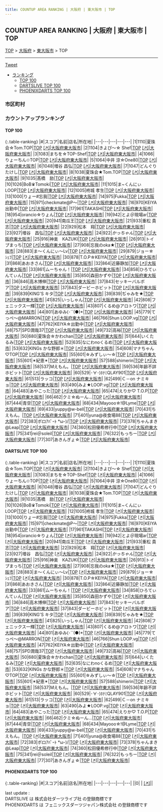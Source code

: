 ```yaml
---
title: COUNTUP AREA RANKING | 大阪府 | 東大阪市 | TOP
---
```

## COUNTUP AREA RANKING | 大阪府 | 東大阪市 | TOP

[TOP](/darts/rank/) > [大阪府](/darts/rank/大阪府/) > [東大阪市](/darts/rank/大阪府/東大阪市/) > TOP

___

<a href="https://twitter.com/share?ref_src=twsrc%5Etfw" data-text="COUNTUP AREA RANKING | 大阪府東大阪市TOP" class="twitter-share-button" data-hashtags="DARTSLIVE,PHOENIXDARTS,darts,ダーツ" data-show-count="false">Tweet</a>

* [ランキング](#カウントアップランキング)
    * [TOP 100](#top-100)
    * [DARTSLIVE TOP 100](#dartslive-top-100)
    * [PHOENIXDARTS TOP 100](#phoenixdarts-top-100)

### 市区町村

<ul>

</ul>

### カウントアップランキング

#### TOP 100



{:.table-ranking}
|#|スコア|名前|店名|所在地|
|---|---|---|---|---|
|1|1110|<span class="rank-name-dl">夏珠会☆Tom.TOP</span>|<a href="/darts/rank/shops/ed7bc028d0a626e20d9b047a20a7ba1e.html">TOP</a> <a href="https://search.dartslive.com/jp/shop/ed7bc028d0a626e20d9b047a20a7ba1e">[↗]</a>|<a href="/darts/rank/大阪府/東大阪市">大阪府東大阪市</a>|
|2|1104|<span class="rank-name-dl">きよぴ〜☆ Shef</span>|<a href="/darts/rank/shops/ed7bc028d0a626e20d9b047a20a7ba1e.html">TOP</a> <a href="https://search.dartslive.com/jp/shop/ed7bc028d0a626e20d9b047a20a7ba1e">[↗]</a>|<a href="/darts/rank/大阪府/東大阪市">大阪府東大阪市</a>|
|3|1083|<span class="rank-name-dl">まちを☆TOP-Shef</span>|<a href="/darts/rank/shops/ed7bc028d0a626e20d9b047a20a7ba1e.html">TOP</a> <a href="https://search.dartslive.com/jp/shop/ed7bc028d0a626e20d9b047a20a7ba1e">[↗]</a>|<a href="/darts/rank/大阪府/東大阪市">大阪府東大阪市</a>|
|4|1066|<span class="rank-name-dl">りょーちん✩TOP</span>|<a href="/darts/rank/shops/ed7bc028d0a626e20d9b047a20a7ba1e.html">TOP</a> <a href="https://search.dartslive.com/jp/shop/ed7bc028d0a626e20d9b047a20a7ba1e">[↗]</a>|<a href="/darts/rank/大阪府/東大阪市">大阪府東大阪市</a>|
|5|1064|<span class="rank-name-dl">中井 涼☆One80</span>|<a href="/darts/rank/shops/ed7bc028d0a626e20d9b047a20a7ba1e.html">TOP</a> <a href="https://search.dartslive.com/jp/shop/ed7bc028d0a626e20d9b047a20a7ba1e">[↗]</a>|<a href="/darts/rank/大阪府/東大阪市">大阪府東大阪市</a>|
|6|1048|<span class="rank-name-dl">増谷 昌弘</span>|<a href="/darts/rank/shops/ed7bc028d0a626e20d9b047a20a7ba1e.html">TOP</a> <a href="https://search.dartslive.com/jp/shop/ed7bc028d0a626e20d9b047a20a7ba1e">[↗]</a>|<a href="/darts/rank/大阪府/東大阪市">大阪府東大阪市</a>|
|7|1047|<span class="rank-name-dl">どんぐりたけし</span>|<a href="/darts/rank/shops/ed7bc028d0a626e20d9b047a20a7ba1e.html">TOP</a> <a href="https://search.dartslive.com/jp/shop/ed7bc028d0a626e20d9b047a20a7ba1e">[↗]</a>|<a href="/darts/rank/大阪府/東大阪市">大阪府東大阪市</a>|
|8|1038|<span class="rank-name-dl">夏珠会★Tom.TOP</span>|<a href="/darts/rank/shops/ed7bc028d0a626e20d9b047a20a7ba1e.html">TOP</a> <a href="https://search.dartslive.com/jp/shop/ed7bc028d0a626e20d9b047a20a7ba1e">[↗]</a>|<a href="/darts/rank/大阪府/東大阪市">大阪府東大阪市</a>|
|9|1035|<span class="rank-name-dl">髙橋　励</span>|<a href="/darts/rank/shops/ed7bc028d0a626e20d9b047a20a7ba1e.html">TOP</a> <a href="https://search.dartslive.com/jp/shop/ed7bc028d0a626e20d9b047a20a7ba1e">[↗]</a>|<a href="/darts/rank/大阪府/東大阪市">大阪府東大阪市</a>|
|10|1026|<span class="rank-name-dl">BoB♛Tomoki</span>|<a href="/darts/rank/shops/ed7bc028d0a626e20d9b047a20a7ba1e.html">TOP</a> <a href="https://search.dartslive.com/jp/shop/ed7bc028d0a626e20d9b047a20a7ba1e">[↗]</a>|<a href="/darts/rank/大阪府/東大阪市">大阪府東大阪市</a>|
|11|1015|<span class="rank-name-dl">ま~くんにぃLOOP</span>|<a href="/darts/rank/shops/ed7bc028d0a626e20d9b047a20a7ba1e.html">TOP</a> <a href="https://search.dartslive.com/jp/shop/ed7bc028d0a626e20d9b047a20a7ba1e">[↗]</a>|<a href="/darts/rank/大阪府/東大阪市">大阪府東大阪市</a>|
|12|1005|<span class="rank-name-dl">柊城 孝生</span>|<a href="/darts/rank/shops/ed7bc028d0a626e20d9b047a20a7ba1e.html">TOP</a> <a href="https://search.dartslive.com/jp/shop/ed7bc028d0a626e20d9b047a20a7ba1e">[↗]</a>|<a href="/darts/rank/大阪府/東大阪市">大阪府東大阪市</a>|
|13|1000|<span class="rank-name-dl">りょー#忘我</span>|<a href="/darts/rank/shops/ed7bc028d0a626e20d9b047a20a7ba1e.html">TOP</a> <a href="https://search.dartslive.com/jp/shop/ed7bc028d0a626e20d9b047a20a7ba1e">[↗]</a>|<a href="/darts/rank/大阪府/東大阪市">大阪府東大阪市</a>|
|14|975|<span class="rank-name-dl">Fukka</span>|<a href="/darts/rank/shops/ed7bc028d0a626e20d9b047a20a7ba1e.html">TOP</a> <a href="https://search.dartslive.com/jp/shop/ed7bc028d0a626e20d9b047a20a7ba1e">[↗]</a>|<a href="/darts/rank/大阪府/東大阪市">大阪府東大阪市</a>|
|15|971|<span class="rank-name-dl">checkmate@P～</span>|<a href="/darts/rank/shops/ed7bc028d0a626e20d9b047a20a7ba1e.html">TOP</a> <a href="https://search.dartslive.com/jp/shop/ed7bc028d0a626e20d9b047a20a7ba1e">[↗]</a>|<a href="/darts/rank/大阪府/東大阪市">大阪府東大阪市</a>|
|16|970|<span class="rank-name-dl">KEIYA出勤中</span>|<a href="/darts/rank/shops/ed7bc028d0a626e20d9b047a20a7ba1e.html">TOP</a> <a href="https://search.dartslive.com/jp/shop/ed7bc028d0a626e20d9b047a20a7ba1e">[↗]</a>|<a href="/darts/rank/大阪府/東大阪市">大阪府東大阪市</a>|
|17|961|<span class="rank-name-dl">TAKASHI</span>|<a href="/darts/rank/shops/ed7bc028d0a626e20d9b047a20a7ba1e.html">TOP</a> <a href="https://search.dartslive.com/jp/shop/ed7bc028d0a626e20d9b047a20a7ba1e">[↗]</a>|<a href="/darts/rank/大阪府/東大阪市">大阪府東大阪市</a>|
|18|954|<span class="rank-name-dl">orancio☆りょん</span>|<a href="/darts/rank/shops/ed7bc028d0a626e20d9b047a20a7ba1e.html">TOP</a> <a href="https://search.dartslive.com/jp/shop/ed7bc028d0a626e20d9b047a20a7ba1e">[↗]</a>|<a href="/darts/rank/大阪府/東大阪市">大阪府東大阪市</a>|
|19|942|<span class="rank-name-dl">とよ＠現場ar</span>|<a href="/darts/rank/shops/ed7bc028d0a626e20d9b047a20a7ba1e.html">TOP</a> <a href="https://search.dartslive.com/jp/shop/ed7bc028d0a626e20d9b047a20a7ba1e">[↗]</a>|<a href="/darts/rank/大阪府/東大阪市">大阪府東大阪市</a>|
|20|941|<span class="rank-name-dl">南瓜王</span>|<a href="/darts/rank/shops/ed7bc028d0a626e20d9b047a20a7ba1e.html">TOP</a> <a href="https://search.dartslive.com/jp/shop/ed7bc028d0a626e20d9b047a20a7ba1e">[↗]</a>|<a href="/darts/rank/大阪府/東大阪市">大阪府東大阪市</a>|
|21|933|<span class="rank-name-dl">重松 貴志</span>|<a href="/darts/rank/shops/ed7bc028d0a626e20d9b047a20a7ba1e.html">TOP</a> <a href="https://search.dartslive.com/jp/shop/ed7bc028d0a626e20d9b047a20a7ba1e">[↗]</a>|<a href="/darts/rank/大阪府/東大阪市">大阪府東大阪市</a>|
|22|929|<span class="rank-name-dl">松本　翔</span>|<a href="/darts/rank/shops/ed7bc028d0a626e20d9b047a20a7ba1e.html">TOP</a> <a href="https://search.dartslive.com/jp/shop/ed7bc028d0a626e20d9b047a20a7ba1e">[↗]</a>|<a href="/darts/rank/大阪府/東大阪市">大阪府東大阪市</a>|
|23|927|<span class="rank-name-dl">増谷　昌弘</span>|<a href="/darts/rank/shops/ed7bc028d0a626e20d9b047a20a7ba1e.html">TOP</a> <a href="https://search.dartslive.com/jp/shop/ed7bc028d0a626e20d9b047a20a7ba1e">[↗]</a>|<a href="/darts/rank/大阪府/東大阪市">大阪府東大阪市</a>|
|24|922|<span class="rank-name-dl">$かっちゃん$</span>|<a href="/darts/rank/shops/ed7bc028d0a626e20d9b047a20a7ba1e.html">TOP</a> <a href="https://search.dartslive.com/jp/shop/ed7bc028d0a626e20d9b047a20a7ba1e">[↗]</a>|<a href="/darts/rank/大阪府/東大阪市">大阪府東大阪市</a>|
|25|916|<span class="rank-name-dl">神楽　KAZUKI</span>|<a href="/darts/rank/shops/ed7bc028d0a626e20d9b047a20a7ba1e.html">TOP</a> <a href="https://search.dartslive.com/jp/shop/ed7bc028d0a626e20d9b047a20a7ba1e">[↗]</a>|<a href="/darts/rank/大阪府/東大阪市">大阪府東大阪市</a>|
|26|913|<span class="rank-name-dl">トイプまっち</span>|<a href="/darts/rank/shops/ed7bc028d0a626e20d9b047a20a7ba1e.html">TOP</a> <a href="https://search.dartslive.com/jp/shop/ed7bc028d0a626e20d9b047a20a7ba1e">[↗]</a>|<a href="/darts/rank/大阪府/東大阪市">大阪府東大阪市</a>|
|27|908|<span class="rank-name-dl">忘我のoka★</span>|<a href="/darts/rank/shops/ed7bc028d0a626e20d9b047a20a7ba1e.html">TOP</a> <a href="https://search.dartslive.com/jp/shop/ed7bc028d0a626e20d9b047a20a7ba1e">[↗]</a>|<a href="/darts/rank/大阪府/東大阪市">大阪府東大阪市</a>|
|28|883|<span class="rank-name-dl">ま〜くんにぃ〜Lv</span>|<a href="/darts/rank/shops/ed7bc028d0a626e20d9b047a20a7ba1e.html">TOP</a> <a href="https://search.dartslive.com/jp/shop/ed7bc028d0a626e20d9b047a20a7ba1e">[↗]</a>|<a href="/darts/rank/大阪府/東大阪市">大阪府東大阪市</a>|
|29|879|<span class="rank-name-dl">ジョー☆　ｼｪﾌ</span>|<a href="/darts/rank/shops/ed7bc028d0a626e20d9b047a20a7ba1e.html">TOP</a> <a href="https://search.dartslive.com/jp/shop/ed7bc028d0a626e20d9b047a20a7ba1e">[↗]</a>|<a href="/darts/rank/大阪府/東大阪市">大阪府東大阪市</a>|
|30|878|<span class="rank-name-dl">T.O.P☆KEIYA</span>|<a href="/darts/rank/shops/ed7bc028d0a626e20d9b047a20a7ba1e.html">TOP</a> <a href="https://search.dartslive.com/jp/shop/ed7bc028d0a626e20d9b047a20a7ba1e">[↗]</a>|<a href="/darts/rank/大阪府/東大阪市">大阪府東大阪市</a>|
|31|868|<span class="rank-name-dl">あおきさん</span>|<a href="/darts/rank/shops/ed7bc028d0a626e20d9b047a20a7ba1e.html">TOP</a> <a href="https://search.dartslive.com/jp/shop/ed7bc028d0a626e20d9b047a20a7ba1e">[↗]</a>|<a href="/darts/rank/大阪府/東大阪市">大阪府東大阪市</a>|
|32|864|<span class="rank-name-dl">近藤静加</span>|<a href="/darts/rank/shops/ed7bc028d0a626e20d9b047a20a7ba1e.html">TOP</a> <a href="https://search.dartslive.com/jp/shop/ed7bc028d0a626e20d9b047a20a7ba1e">[↗]</a>|<a href="/darts/rank/大阪府/東大阪市">大阪府東大阪市</a>|
|33|861|<span class="rank-name-dl">ムーちゃん！</span>|<a href="/darts/rank/shops/ed7bc028d0a626e20d9b047a20a7ba1e.html">TOP</a> <a href="https://search.dartslive.com/jp/shop/ed7bc028d0a626e20d9b047a20a7ba1e">[↗]</a>|<a href="/darts/rank/大阪府/東大阪市">大阪府東大阪市</a>|
|34|858|<span class="rank-name-dl">ひろてぃんてぃん</span>|<a href="/darts/rank/shops/ed7bc028d0a626e20d9b047a20a7ba1e.html">TOP</a> <a href="https://search.dartslive.com/jp/shop/ed7bc028d0a626e20d9b047a20a7ba1e">[↗]</a>|<a href="/darts/rank/大阪府/東大阪市">大阪府東大阪市</a>|
|35|850|<span class="rank-name-dl">森田かずや</span>|<a href="/darts/rank/shops/ed7bc028d0a626e20d9b047a20a7ba1e.html">TOP</a> <a href="https://search.dartslive.com/jp/shop/ed7bc028d0a626e20d9b047a20a7ba1e">[↗]</a>|<a href="/darts/rank/大阪府/東大阪市">大阪府東大阪市</a>|
|36|846|<span class="rank-name-dl">高木博伸</span>|<a href="/darts/rank/shops/ed7bc028d0a626e20d9b047a20a7ba1e.html">TOP</a> <a href="https://search.dartslive.com/jp/shop/ed7bc028d0a626e20d9b047a20a7ba1e">[↗]</a>|<a href="/darts/rank/大阪府/東大阪市">大阪府東大阪市</a>|
|37|843|<span class="rank-name-dl">セッキーバルボア</span>|<a href="/darts/rank/shops/ed7bc028d0a626e20d9b047a20a7ba1e.html">TOP</a> <a href="https://search.dartslive.com/jp/shop/ed7bc028d0a626e20d9b047a20a7ba1e">[↗]</a>|<a href="/darts/rank/大阪府/東大阪市">大阪府東大阪市</a>|
|37|843|<span class="rank-name-dl">ダービーホビット</span>|<a href="/darts/rank/shops/ed7bc028d0a626e20d9b047a20a7ba1e.html">TOP</a> <a href="https://search.dartslive.com/jp/shop/ed7bc028d0a626e20d9b047a20a7ba1e">[↗]</a>|<a href="/darts/rank/大阪府/東大阪市">大阪府東大阪市</a>|
|39|839|<span class="rank-name-dl">KING&#x27;S キタ</span>|<a href="/darts/rank/shops/ed7bc028d0a626e20d9b047a20a7ba1e.html">TOP</a> <a href="https://search.dartslive.com/jp/shop/ed7bc028d0a626e20d9b047a20a7ba1e">[↗]</a>|<a href="/darts/rank/大阪府/東大阪市">大阪府東大阪市</a>|
|39|839|<span class="rank-name-dl">ぢゃみを★</span>|<a href="/darts/rank/shops/ed7bc028d0a626e20d9b047a20a7ba1e.html">TOP</a> <a href="https://search.dartslive.com/jp/shop/ed7bc028d0a626e20d9b047a20a7ba1e">[↗]</a>|<a href="/darts/rank/大阪府/東大阪市">大阪府東大阪市</a>|
|41|825|<span class="rank-name-dl">いっしゃん</span>|<a href="/darts/rank/shops/ed7bc028d0a626e20d9b047a20a7ba1e.html">TOP</a> <a href="https://search.dartslive.com/jp/shop/ed7bc028d0a626e20d9b047a20a7ba1e">[↗]</a>|<a href="/darts/rank/大阪府/東大阪市">大阪府東大阪市</a>|
|42|808|<span class="rank-name-dl">フェニックス一輝</span>|<a href="/darts/rank/shops/ed7bc028d0a626e20d9b047a20a7ba1e.html">TOP</a> <a href="https://search.dartslive.com/jp/shop/ed7bc028d0a626e20d9b047a20a7ba1e">[↗]</a>|<a href="/darts/rank/大阪府/東大阪市">大阪府東大阪市</a>|
|43|807|<span class="rank-name-dl">くるめ@アロトワ</span>|<a href="/darts/rank/shops/ed7bc028d0a626e20d9b047a20a7ba1e.html">TOP</a> <a href="https://search.dartslive.com/jp/shop/ed7bc028d0a626e20d9b047a20a7ba1e">[↗]</a>|<a href="/darts/rank/大阪府/東大阪市">大阪府東大阪市</a>|
|44|801|<span class="rank-name-dl">あゆみ(･´`(●)*</span>|<a href="/darts/rank/shops/ed7bc028d0a626e20d9b047a20a7ba1e.html">TOP</a> <a href="https://search.dartslive.com/jp/shop/ed7bc028d0a626e20d9b047a20a7ba1e">[↗]</a>|<a href="/darts/rank/大阪府/東大阪市">大阪府東大阪市</a>|
|45|779|<span class="rank-name-dl">てっぺ〜@MARRON</span>|<a href="/darts/rank/shops/ed7bc028d0a626e20d9b047a20a7ba1e.html">TOP</a> <a href="https://search.dartslive.com/jp/shop/ed7bc028d0a626e20d9b047a20a7ba1e">[↗]</a>|<a href="/darts/rank/大阪府/東大阪市">大阪府東大阪市</a>|
|46|766|<span class="rank-name-dl">Shun LOOP.vg</span>|<a href="/darts/rank/shops/ed7bc028d0a626e20d9b047a20a7ba1e.html">TOP</a> <a href="https://search.dartslive.com/jp/shop/ed7bc028d0a626e20d9b047a20a7ba1e">[↗]</a>|<a href="/darts/rank/大阪府/東大阪市">大阪府東大阪市</a>|
|47|762|<span class="rank-name-dl">KEIYA☆出勤中</span>|<a href="/darts/rank/shops/ed7bc028d0a626e20d9b047a20a7ba1e.html">TOP</a> <a href="https://search.dartslive.com/jp/shop/ed7bc028d0a626e20d9b047a20a7ba1e">[↗]</a>|<a href="/darts/rank/大阪府/東大阪市">大阪府東大阪市</a>|
|48|757|<span class="rank-name-dl">SPD潤哉37</span>|<a href="/darts/rank/shops/ed7bc028d0a626e20d9b047a20a7ba1e.html">TOP</a> <a href="https://search.dartslive.com/jp/shop/ed7bc028d0a626e20d9b047a20a7ba1e">[↗]</a>|<a href="/darts/rank/大阪府/東大阪市">大阪府東大阪市</a>|
|49|732|<span class="rank-name-dl">高裕</span>|<a href="/darts/rank/shops/ed7bc028d0a626e20d9b047a20a7ba1e.html">TOP</a> <a href="https://search.dartslive.com/jp/shop/ed7bc028d0a626e20d9b047a20a7ba1e">[↗]</a>|<a href="/darts/rank/大阪府/東大阪市">大阪府東大阪市</a>|
|50|680|<span class="rank-name-dl">夏珠会☆かわchan</span>|<a href="/darts/rank/shops/ed7bc028d0a626e20d9b047a20a7ba1e.html">TOP</a> <a href="https://search.dartslive.com/jp/shop/ed7bc028d0a626e20d9b047a20a7ba1e">[↗]</a>|<a href="/darts/rank/大阪府/東大阪市">大阪府東大阪市</a>|
|51|644|<span class="rank-name-dl">いくた　るみ</span>|<a href="/darts/rank/shops/ed7bc028d0a626e20d9b047a20a7ba1e.html">TOP</a> <a href="https://search.dartslive.com/jp/shop/ed7bc028d0a626e20d9b047a20a7ba1e">[↗]</a>|<a href="/darts/rank/大阪府/東大阪市">大阪府東大阪市</a>|
|52|635|<span class="rank-name-dl">なにわnoくるめ</span>|<a href="/darts/rank/shops/ed7bc028d0a626e20d9b047a20a7ba1e.html">TOP</a> <a href="https://search.dartslive.com/jp/shop/ed7bc028d0a626e20d9b047a20a7ba1e">[↗]</a>|<a href="/darts/rank/大阪府/東大阪市">大阪府東大阪市</a>|
|53|632|<span class="rank-name-dl">KINGs かな野郎＊</span>|<a href="/darts/rank/shops/ed7bc028d0a626e20d9b047a20a7ba1e.html">TOP</a> <a href="https://search.dartslive.com/jp/shop/ed7bc028d0a626e20d9b047a20a7ba1e">[↗]</a>|<a href="/darts/rank/大阪府/東大阪市">大阪府東大阪市</a>|
|54|608|<span class="rank-name-dl">マナちゃん♡TOP</span>|<a href="/darts/rank/shops/ed7bc028d0a626e20d9b047a20a7ba1e.html">TOP</a> <a href="https://search.dartslive.com/jp/shop/ed7bc028d0a626e20d9b047a20a7ba1e">[↗]</a>|<a href="/darts/rank/大阪府/東大阪市">大阪府東大阪市</a>|
|55|601|<span class="rank-name-dl">☆みずしぃ〜☆</span>|<a href="/darts/rank/shops/ed7bc028d0a626e20d9b047a20a7ba1e.html">TOP</a> <a href="https://search.dartslive.com/jp/shop/ed7bc028d0a626e20d9b047a20a7ba1e">[↗]</a>|<a href="/darts/rank/大阪府/東大阪市">大阪府東大阪市</a>|
|55|601|<span class="rank-name-dl">✴︎紀恵✴︎</span>|<a href="/darts/rank/shops/ed7bc028d0a626e20d9b047a20a7ba1e.html">TOP</a> <a href="https://search.dartslive.com/jp/shop/ed7bc028d0a626e20d9b047a20a7ba1e">[↗]</a>|<a href="/darts/rank/大阪府/東大阪市">大阪府東大阪市</a>|
|57|588|<span class="rank-name-dl">shimerin</span>|<a href="/darts/rank/shops/ed7bc028d0a626e20d9b047a20a7ba1e.html">TOP</a> <a href="https://search.dartslive.com/jp/shop/ed7bc028d0a626e20d9b047a20a7ba1e">[↗]</a>|<a href="/darts/rank/大阪府/東大阪市">大阪府東大阪市</a>|
|58|537|<span class="rank-name-dl">Mえもん。</span>|<a href="/darts/rank/shops/ed7bc028d0a626e20d9b047a20a7ba1e.html">TOP</a> <a href="https://search.dartslive.com/jp/shop/ed7bc028d0a626e20d9b047a20a7ba1e">[↗]</a>|<a href="/darts/rank/大阪府/東大阪市">大阪府東大阪市</a>|
|59|536|<span class="rank-name-dl">年齢不詳ホビット</span>|<a href="/darts/rank/shops/ed7bc028d0a626e20d9b047a20a7ba1e.html">TOP</a> <a href="https://search.dartslive.com/jp/shop/ed7bc028d0a626e20d9b047a20a7ba1e">[↗]</a>|<a href="/darts/rank/大阪府/東大阪市">大阪府東大阪市</a>|
|60|529|<span class="rank-name-dl">･∀･)ﾎﾅﾐQLAY901</span>|<a href="/darts/rank/shops/ed7bc028d0a626e20d9b047a20a7ba1e.html">TOP</a> <a href="https://search.dartslive.com/jp/shop/ed7bc028d0a626e20d9b047a20a7ba1e">[↗]</a>|<a href="/darts/rank/大阪府/東大阪市">大阪府東大阪市</a>|
|61|513|<span class="rank-name-dl">ラッコ</span>|<a href="/darts/rank/shops/ed7bc028d0a626e20d9b047a20a7ba1e.html">TOP</a> <a href="https://search.dartslive.com/jp/shop/ed7bc028d0a626e20d9b047a20a7ba1e">[↗]</a>|<a href="/darts/rank/大阪府/東大阪市">大阪府東大阪市</a>|
|62|499|<span class="rank-name-dl">Ｃ－on ナミキョ</span>|<a href="/darts/rank/shops/ed7bc028d0a626e20d9b047a20a7ba1e.html">TOP</a> <a href="https://search.dartslive.com/jp/shop/ed7bc028d0a626e20d9b047a20a7ba1e">[↗]</a>|<a href="/darts/rank/大阪府/東大阪市">大阪府東大阪市</a>|
|63|490|<span class="rank-name-dl">みよ★LOOP.vg</span>|<a href="/darts/rank/shops/ed7bc028d0a626e20d9b047a20a7ba1e.html">TOP</a> <a href="https://search.dartslive.com/jp/shop/ed7bc028d0a626e20d9b047a20a7ba1e">[↗]</a>|<a href="/darts/rank/大阪府/東大阪市">大阪府東大阪市</a>|
|64|483|<span class="rank-name-dl">あやこった</span>|<a href="/darts/rank/shops/ed7bc028d0a626e20d9b047a20a7ba1e.html">TOP</a> <a href="https://search.dartslive.com/jp/shop/ed7bc028d0a626e20d9b047a20a7ba1e">[↗]</a>|<a href="/darts/rank/大阪府/東大阪市">大阪府東大阪市</a>|
|65|474|<span class="rank-name-dl">えりか♡ T.O.P</span>|<a href="/darts/rank/shops/ed7bc028d0a626e20d9b047a20a7ba1e.html">TOP</a> <a href="https://search.dartslive.com/jp/shop/ed7bc028d0a626e20d9b047a20a7ba1e">[↗]</a>|<a href="/darts/rank/大阪府/東大阪市">大阪府東大阪市</a>|
|66|462|<span class="rank-name-dl">クミ☆ぬーん…</span>|<a href="/darts/rank/shops/ed7bc028d0a626e20d9b047a20a7ba1e.html">TOP</a> <a href="https://search.dartslive.com/jp/shop/ed7bc028d0a626e20d9b047a20a7ba1e">[↗]</a>|<a href="/darts/rank/大阪府/東大阪市">大阪府東大阪市</a>|
|67|444|<span class="rank-name-dl">青空</span>|<a href="/darts/rank/shops/ed7bc028d0a626e20d9b047a20a7ba1e.html">TOP</a> <a href="https://search.dartslive.com/jp/shop/ed7bc028d0a626e20d9b047a20a7ba1e">[↗]</a>|<a href="/darts/rank/大阪府/東大阪市">大阪府東大阪市</a>|
|68|434|<span class="rank-name-dl">Mayooo☆!@Lyme</span>|<a href="/darts/rank/shops/ed7bc028d0a626e20d9b047a20a7ba1e.html">TOP</a> <a href="https://search.dartslive.com/jp/shop/ed7bc028d0a626e20d9b047a20a7ba1e">[↗]</a>|<a href="/darts/rank/大阪府/東大阪市">大阪府東大阪市</a>|
|69|433|<span class="rank-name-dl">yuppy@w-bell</span>|<a href="/darts/rank/shops/ed7bc028d0a626e20d9b047a20a7ba1e.html">TOP</a> <a href="https://search.dartslive.com/jp/shop/ed7bc028d0a626e20d9b047a20a7ba1e">[↗]</a>|<a href="/darts/rank/大阪府/東大阪市">大阪府東大阪市</a>|
|70|431|<span class="rank-name-dl">ちえもん。</span>|<a href="/darts/rank/shops/ed7bc028d0a626e20d9b047a20a7ba1e.html">TOP</a> <a href="https://search.dartslive.com/jp/shop/ed7bc028d0a626e20d9b047a20a7ba1e">[↗]</a>|<a href="/darts/rank/大阪府/東大阪市">大阪府東大阪市</a>|
|71|401|<span class="rank-name-dl">yuna@夜食場88</span>|<a href="/darts/rank/shops/ed7bc028d0a626e20d9b047a20a7ba1e.html">TOP</a> <a href="https://search.dartslive.com/jp/shop/ed7bc028d0a626e20d9b047a20a7ba1e">[↗]</a>|<a href="/darts/rank/大阪府/東大阪市">大阪府東大阪市</a>|
|72|383|<span class="rank-name-dl">ボロｱﾊﾟｰﾄ *ω-)/</span>|<a href="/darts/rank/shops/ed7bc028d0a626e20d9b047a20a7ba1e.html">TOP</a> <a href="https://search.dartslive.com/jp/shop/ed7bc028d0a626e20d9b047a20a7ba1e">[↗]</a>|<a href="/darts/rank/大阪府/東大阪市">大阪府東大阪市</a>|
|73|378|<span class="rank-name-dl">ちゃんまき@Leap</span>|<a href="/darts/rank/shops/ed7bc028d0a626e20d9b047a20a7ba1e.html">TOP</a> <a href="https://search.dartslive.com/jp/shop/ed7bc028d0a626e20d9b047a20a7ba1e">[↗]</a>|<a href="/darts/rank/大阪府/東大阪市">大阪府東大阪市</a>|
|74|360|<span class="rank-name-dl">松田優希修行中</span>|<a href="/darts/rank/shops/ed7bc028d0a626e20d9b047a20a7ba1e.html">TOP</a> <a href="https://search.dartslive.com/jp/shop/ed7bc028d0a626e20d9b047a20a7ba1e">[↗]</a>|<a href="/darts/rank/大阪府/東大阪市">大阪府東大阪市</a>|
|75|341|<span class="rank-name-dl">rei＠soleil</span>|<a href="/darts/rank/shops/ed7bc028d0a626e20d9b047a20a7ba1e.html">TOP</a> <a href="https://search.dartslive.com/jp/shop/ed7bc028d0a626e20d9b047a20a7ba1e">[↗]</a>|<a href="/darts/rank/大阪府/東大阪市">大阪府東大阪市</a>|
|76|322|<span class="rank-name-dl">もっちー</span>|<a href="/darts/rank/shops/ed7bc028d0a626e20d9b047a20a7ba1e.html">TOP</a> <a href="https://search.dartslive.com/jp/shop/ed7bc028d0a626e20d9b047a20a7ba1e">[↗]</a>|<a href="/darts/rank/大阪府/東大阪市">大阪府東大阪市</a>|
|77|307|<span class="rank-name-dl">あきんぎょ☆</span>|<a href="/darts/rank/shops/ed7bc028d0a626e20d9b047a20a7ba1e.html">TOP</a> <a href="https://search.dartslive.com/jp/shop/ed7bc028d0a626e20d9b047a20a7ba1e">[↗]</a>|<a href="/darts/rank/大阪府/東大阪市">大阪府東大阪市</a>|


#### DARTSLIVE TOP 100



{:.table-ranking}
|#|スコア|名前|店名|所在地|
|---|---|---|---|---|
|1|1110|<span class="rank-name-dl">夏珠会☆Tom.TOP</span>|<a href="/darts/rank/shops/ed7bc028d0a626e20d9b047a20a7ba1e.html">TOP</a> <a href="https://search.dartslive.com/jp/shop/ed7bc028d0a626e20d9b047a20a7ba1e">[↗]</a>|<a href="/darts/rank/大阪府/東大阪市">大阪府東大阪市</a>|
|2|1104|<span class="rank-name-dl">きよぴ〜☆ Shef</span>|<a href="/darts/rank/shops/ed7bc028d0a626e20d9b047a20a7ba1e.html">TOP</a> <a href="https://search.dartslive.com/jp/shop/ed7bc028d0a626e20d9b047a20a7ba1e">[↗]</a>|<a href="/darts/rank/大阪府/東大阪市">大阪府東大阪市</a>|
|3|1083|<span class="rank-name-dl">まちを☆TOP-Shef</span>|<a href="/darts/rank/shops/ed7bc028d0a626e20d9b047a20a7ba1e.html">TOP</a> <a href="https://search.dartslive.com/jp/shop/ed7bc028d0a626e20d9b047a20a7ba1e">[↗]</a>|<a href="/darts/rank/大阪府/東大阪市">大阪府東大阪市</a>|
|4|1066|<span class="rank-name-dl">りょーちん✩TOP</span>|<a href="/darts/rank/shops/ed7bc028d0a626e20d9b047a20a7ba1e.html">TOP</a> <a href="https://search.dartslive.com/jp/shop/ed7bc028d0a626e20d9b047a20a7ba1e">[↗]</a>|<a href="/darts/rank/大阪府/東大阪市">大阪府東大阪市</a>|
|5|1064|<span class="rank-name-dl">中井 涼☆One80</span>|<a href="/darts/rank/shops/ed7bc028d0a626e20d9b047a20a7ba1e.html">TOP</a> <a href="https://search.dartslive.com/jp/shop/ed7bc028d0a626e20d9b047a20a7ba1e">[↗]</a>|<a href="/darts/rank/大阪府/東大阪市">大阪府東大阪市</a>|
|6|1048|<span class="rank-name-dl">増谷 昌弘</span>|<a href="/darts/rank/shops/ed7bc028d0a626e20d9b047a20a7ba1e.html">TOP</a> <a href="https://search.dartslive.com/jp/shop/ed7bc028d0a626e20d9b047a20a7ba1e">[↗]</a>|<a href="/darts/rank/大阪府/東大阪市">大阪府東大阪市</a>|
|7|1047|<span class="rank-name-dl">どんぐりたけし</span>|<a href="/darts/rank/shops/ed7bc028d0a626e20d9b047a20a7ba1e.html">TOP</a> <a href="https://search.dartslive.com/jp/shop/ed7bc028d0a626e20d9b047a20a7ba1e">[↗]</a>|<a href="/darts/rank/大阪府/東大阪市">大阪府東大阪市</a>|
|8|1038|<span class="rank-name-dl">夏珠会★Tom.TOP</span>|<a href="/darts/rank/shops/ed7bc028d0a626e20d9b047a20a7ba1e.html">TOP</a> <a href="https://search.dartslive.com/jp/shop/ed7bc028d0a626e20d9b047a20a7ba1e">[↗]</a>|<a href="/darts/rank/大阪府/東大阪市">大阪府東大阪市</a>|
|9|1035|<span class="rank-name-dl">髙橋　励</span>|<a href="/darts/rank/shops/ed7bc028d0a626e20d9b047a20a7ba1e.html">TOP</a> <a href="https://search.dartslive.com/jp/shop/ed7bc028d0a626e20d9b047a20a7ba1e">[↗]</a>|<a href="/darts/rank/大阪府/東大阪市">大阪府東大阪市</a>|
|10|1026|<span class="rank-name-dl">BoB♛Tomoki</span>|<a href="/darts/rank/shops/ed7bc028d0a626e20d9b047a20a7ba1e.html">TOP</a> <a href="https://search.dartslive.com/jp/shop/ed7bc028d0a626e20d9b047a20a7ba1e">[↗]</a>|<a href="/darts/rank/大阪府/東大阪市">大阪府東大阪市</a>|
|11|1015|<span class="rank-name-dl">ま~くんにぃLOOP</span>|<a href="/darts/rank/shops/ed7bc028d0a626e20d9b047a20a7ba1e.html">TOP</a> <a href="https://search.dartslive.com/jp/shop/ed7bc028d0a626e20d9b047a20a7ba1e">[↗]</a>|<a href="/darts/rank/大阪府/東大阪市">大阪府東大阪市</a>|
|12|1005|<span class="rank-name-dl">柊城 孝生</span>|<a href="/darts/rank/shops/ed7bc028d0a626e20d9b047a20a7ba1e.html">TOP</a> <a href="https://search.dartslive.com/jp/shop/ed7bc028d0a626e20d9b047a20a7ba1e">[↗]</a>|<a href="/darts/rank/大阪府/東大阪市">大阪府東大阪市</a>|
|13|1000|<span class="rank-name-dl">りょー#忘我</span>|<a href="/darts/rank/shops/ed7bc028d0a626e20d9b047a20a7ba1e.html">TOP</a> <a href="https://search.dartslive.com/jp/shop/ed7bc028d0a626e20d9b047a20a7ba1e">[↗]</a>|<a href="/darts/rank/大阪府/東大阪市">大阪府東大阪市</a>|
|14|975|<span class="rank-name-dl">Fukka</span>|<a href="/darts/rank/shops/ed7bc028d0a626e20d9b047a20a7ba1e.html">TOP</a> <a href="https://search.dartslive.com/jp/shop/ed7bc028d0a626e20d9b047a20a7ba1e">[↗]</a>|<a href="/darts/rank/大阪府/東大阪市">大阪府東大阪市</a>|
|15|971|<span class="rank-name-dl">checkmate@P～</span>|<a href="/darts/rank/shops/ed7bc028d0a626e20d9b047a20a7ba1e.html">TOP</a> <a href="https://search.dartslive.com/jp/shop/ed7bc028d0a626e20d9b047a20a7ba1e">[↗]</a>|<a href="/darts/rank/大阪府/東大阪市">大阪府東大阪市</a>|
|16|970|<span class="rank-name-dl">KEIYA出勤中</span>|<a href="/darts/rank/shops/ed7bc028d0a626e20d9b047a20a7ba1e.html">TOP</a> <a href="https://search.dartslive.com/jp/shop/ed7bc028d0a626e20d9b047a20a7ba1e">[↗]</a>|<a href="/darts/rank/大阪府/東大阪市">大阪府東大阪市</a>|
|17|961|<span class="rank-name-dl">TAKASHI</span>|<a href="/darts/rank/shops/ed7bc028d0a626e20d9b047a20a7ba1e.html">TOP</a> <a href="https://search.dartslive.com/jp/shop/ed7bc028d0a626e20d9b047a20a7ba1e">[↗]</a>|<a href="/darts/rank/大阪府/東大阪市">大阪府東大阪市</a>|
|18|954|<span class="rank-name-dl">orancio☆りょん</span>|<a href="/darts/rank/shops/ed7bc028d0a626e20d9b047a20a7ba1e.html">TOP</a> <a href="https://search.dartslive.com/jp/shop/ed7bc028d0a626e20d9b047a20a7ba1e">[↗]</a>|<a href="/darts/rank/大阪府/東大阪市">大阪府東大阪市</a>|
|19|942|<span class="rank-name-dl">とよ＠現場ar</span>|<a href="/darts/rank/shops/ed7bc028d0a626e20d9b047a20a7ba1e.html">TOP</a> <a href="https://search.dartslive.com/jp/shop/ed7bc028d0a626e20d9b047a20a7ba1e">[↗]</a>|<a href="/darts/rank/大阪府/東大阪市">大阪府東大阪市</a>|
|20|941|<span class="rank-name-dl">南瓜王</span>|<a href="/darts/rank/shops/ed7bc028d0a626e20d9b047a20a7ba1e.html">TOP</a> <a href="https://search.dartslive.com/jp/shop/ed7bc028d0a626e20d9b047a20a7ba1e">[↗]</a>|<a href="/darts/rank/大阪府/東大阪市">大阪府東大阪市</a>|
|21|933|<span class="rank-name-dl">重松 貴志</span>|<a href="/darts/rank/shops/ed7bc028d0a626e20d9b047a20a7ba1e.html">TOP</a> <a href="https://search.dartslive.com/jp/shop/ed7bc028d0a626e20d9b047a20a7ba1e">[↗]</a>|<a href="/darts/rank/大阪府/東大阪市">大阪府東大阪市</a>|
|22|929|<span class="rank-name-dl">松本　翔</span>|<a href="/darts/rank/shops/ed7bc028d0a626e20d9b047a20a7ba1e.html">TOP</a> <a href="https://search.dartslive.com/jp/shop/ed7bc028d0a626e20d9b047a20a7ba1e">[↗]</a>|<a href="/darts/rank/大阪府/東大阪市">大阪府東大阪市</a>|
|23|927|<span class="rank-name-dl">増谷　昌弘</span>|<a href="/darts/rank/shops/ed7bc028d0a626e20d9b047a20a7ba1e.html">TOP</a> <a href="https://search.dartslive.com/jp/shop/ed7bc028d0a626e20d9b047a20a7ba1e">[↗]</a>|<a href="/darts/rank/大阪府/東大阪市">大阪府東大阪市</a>|
|24|922|<span class="rank-name-dl">$かっちゃん$</span>|<a href="/darts/rank/shops/ed7bc028d0a626e20d9b047a20a7ba1e.html">TOP</a> <a href="https://search.dartslive.com/jp/shop/ed7bc028d0a626e20d9b047a20a7ba1e">[↗]</a>|<a href="/darts/rank/大阪府/東大阪市">大阪府東大阪市</a>|
|25|916|<span class="rank-name-dl">神楽　KAZUKI</span>|<a href="/darts/rank/shops/ed7bc028d0a626e20d9b047a20a7ba1e.html">TOP</a> <a href="https://search.dartslive.com/jp/shop/ed7bc028d0a626e20d9b047a20a7ba1e">[↗]</a>|<a href="/darts/rank/大阪府/東大阪市">大阪府東大阪市</a>|
|26|913|<span class="rank-name-dl">トイプまっち</span>|<a href="/darts/rank/shops/ed7bc028d0a626e20d9b047a20a7ba1e.html">TOP</a> <a href="https://search.dartslive.com/jp/shop/ed7bc028d0a626e20d9b047a20a7ba1e">[↗]</a>|<a href="/darts/rank/大阪府/東大阪市">大阪府東大阪市</a>|
|27|908|<span class="rank-name-dl">忘我のoka★</span>|<a href="/darts/rank/shops/ed7bc028d0a626e20d9b047a20a7ba1e.html">TOP</a> <a href="https://search.dartslive.com/jp/shop/ed7bc028d0a626e20d9b047a20a7ba1e">[↗]</a>|<a href="/darts/rank/大阪府/東大阪市">大阪府東大阪市</a>|
|28|883|<span class="rank-name-dl">ま〜くんにぃ〜Lv</span>|<a href="/darts/rank/shops/ed7bc028d0a626e20d9b047a20a7ba1e.html">TOP</a> <a href="https://search.dartslive.com/jp/shop/ed7bc028d0a626e20d9b047a20a7ba1e">[↗]</a>|<a href="/darts/rank/大阪府/東大阪市">大阪府東大阪市</a>|
|29|879|<span class="rank-name-dl">ジョー☆　ｼｪﾌ</span>|<a href="/darts/rank/shops/ed7bc028d0a626e20d9b047a20a7ba1e.html">TOP</a> <a href="https://search.dartslive.com/jp/shop/ed7bc028d0a626e20d9b047a20a7ba1e">[↗]</a>|<a href="/darts/rank/大阪府/東大阪市">大阪府東大阪市</a>|
|30|878|<span class="rank-name-dl">T.O.P☆KEIYA</span>|<a href="/darts/rank/shops/ed7bc028d0a626e20d9b047a20a7ba1e.html">TOP</a> <a href="https://search.dartslive.com/jp/shop/ed7bc028d0a626e20d9b047a20a7ba1e">[↗]</a>|<a href="/darts/rank/大阪府/東大阪市">大阪府東大阪市</a>|
|31|868|<span class="rank-name-dl">あおきさん</span>|<a href="/darts/rank/shops/ed7bc028d0a626e20d9b047a20a7ba1e.html">TOP</a> <a href="https://search.dartslive.com/jp/shop/ed7bc028d0a626e20d9b047a20a7ba1e">[↗]</a>|<a href="/darts/rank/大阪府/東大阪市">大阪府東大阪市</a>|
|32|864|<span class="rank-name-dl">近藤静加</span>|<a href="/darts/rank/shops/ed7bc028d0a626e20d9b047a20a7ba1e.html">TOP</a> <a href="https://search.dartslive.com/jp/shop/ed7bc028d0a626e20d9b047a20a7ba1e">[↗]</a>|<a href="/darts/rank/大阪府/東大阪市">大阪府東大阪市</a>|
|33|861|<span class="rank-name-dl">ムーちゃん！</span>|<a href="/darts/rank/shops/ed7bc028d0a626e20d9b047a20a7ba1e.html">TOP</a> <a href="https://search.dartslive.com/jp/shop/ed7bc028d0a626e20d9b047a20a7ba1e">[↗]</a>|<a href="/darts/rank/大阪府/東大阪市">大阪府東大阪市</a>|
|34|858|<span class="rank-name-dl">ひろてぃんてぃん</span>|<a href="/darts/rank/shops/ed7bc028d0a626e20d9b047a20a7ba1e.html">TOP</a> <a href="https://search.dartslive.com/jp/shop/ed7bc028d0a626e20d9b047a20a7ba1e">[↗]</a>|<a href="/darts/rank/大阪府/東大阪市">大阪府東大阪市</a>|
|35|850|<span class="rank-name-dl">森田かずや</span>|<a href="/darts/rank/shops/ed7bc028d0a626e20d9b047a20a7ba1e.html">TOP</a> <a href="https://search.dartslive.com/jp/shop/ed7bc028d0a626e20d9b047a20a7ba1e">[↗]</a>|<a href="/darts/rank/大阪府/東大阪市">大阪府東大阪市</a>|
|36|846|<span class="rank-name-dl">高木博伸</span>|<a href="/darts/rank/shops/ed7bc028d0a626e20d9b047a20a7ba1e.html">TOP</a> <a href="https://search.dartslive.com/jp/shop/ed7bc028d0a626e20d9b047a20a7ba1e">[↗]</a>|<a href="/darts/rank/大阪府/東大阪市">大阪府東大阪市</a>|
|37|843|<span class="rank-name-dl">セッキーバルボア</span>|<a href="/darts/rank/shops/ed7bc028d0a626e20d9b047a20a7ba1e.html">TOP</a> <a href="https://search.dartslive.com/jp/shop/ed7bc028d0a626e20d9b047a20a7ba1e">[↗]</a>|<a href="/darts/rank/大阪府/東大阪市">大阪府東大阪市</a>|
|37|843|<span class="rank-name-dl">ダービーホビット</span>|<a href="/darts/rank/shops/ed7bc028d0a626e20d9b047a20a7ba1e.html">TOP</a> <a href="https://search.dartslive.com/jp/shop/ed7bc028d0a626e20d9b047a20a7ba1e">[↗]</a>|<a href="/darts/rank/大阪府/東大阪市">大阪府東大阪市</a>|
|39|839|<span class="rank-name-dl">KING&#x27;S キタ</span>|<a href="/darts/rank/shops/ed7bc028d0a626e20d9b047a20a7ba1e.html">TOP</a> <a href="https://search.dartslive.com/jp/shop/ed7bc028d0a626e20d9b047a20a7ba1e">[↗]</a>|<a href="/darts/rank/大阪府/東大阪市">大阪府東大阪市</a>|
|39|839|<span class="rank-name-dl">ぢゃみを★</span>|<a href="/darts/rank/shops/ed7bc028d0a626e20d9b047a20a7ba1e.html">TOP</a> <a href="https://search.dartslive.com/jp/shop/ed7bc028d0a626e20d9b047a20a7ba1e">[↗]</a>|<a href="/darts/rank/大阪府/東大阪市">大阪府東大阪市</a>|
|41|825|<span class="rank-name-dl">いっしゃん</span>|<a href="/darts/rank/shops/ed7bc028d0a626e20d9b047a20a7ba1e.html">TOP</a> <a href="https://search.dartslive.com/jp/shop/ed7bc028d0a626e20d9b047a20a7ba1e">[↗]</a>|<a href="/darts/rank/大阪府/東大阪市">大阪府東大阪市</a>|
|42|808|<span class="rank-name-dl">フェニックス一輝</span>|<a href="/darts/rank/shops/ed7bc028d0a626e20d9b047a20a7ba1e.html">TOP</a> <a href="https://search.dartslive.com/jp/shop/ed7bc028d0a626e20d9b047a20a7ba1e">[↗]</a>|<a href="/darts/rank/大阪府/東大阪市">大阪府東大阪市</a>|
|43|807|<span class="rank-name-dl">くるめ@アロトワ</span>|<a href="/darts/rank/shops/ed7bc028d0a626e20d9b047a20a7ba1e.html">TOP</a> <a href="https://search.dartslive.com/jp/shop/ed7bc028d0a626e20d9b047a20a7ba1e">[↗]</a>|<a href="/darts/rank/大阪府/東大阪市">大阪府東大阪市</a>|
|44|801|<span class="rank-name-dl">あゆみ(･´`(●)*</span>|<a href="/darts/rank/shops/ed7bc028d0a626e20d9b047a20a7ba1e.html">TOP</a> <a href="https://search.dartslive.com/jp/shop/ed7bc028d0a626e20d9b047a20a7ba1e">[↗]</a>|<a href="/darts/rank/大阪府/東大阪市">大阪府東大阪市</a>|
|45|779|<span class="rank-name-dl">てっぺ〜@MARRON</span>|<a href="/darts/rank/shops/ed7bc028d0a626e20d9b047a20a7ba1e.html">TOP</a> <a href="https://search.dartslive.com/jp/shop/ed7bc028d0a626e20d9b047a20a7ba1e">[↗]</a>|<a href="/darts/rank/大阪府/東大阪市">大阪府東大阪市</a>|
|46|766|<span class="rank-name-dl">Shun LOOP.vg</span>|<a href="/darts/rank/shops/ed7bc028d0a626e20d9b047a20a7ba1e.html">TOP</a> <a href="https://search.dartslive.com/jp/shop/ed7bc028d0a626e20d9b047a20a7ba1e">[↗]</a>|<a href="/darts/rank/大阪府/東大阪市">大阪府東大阪市</a>|
|47|762|<span class="rank-name-dl">KEIYA☆出勤中</span>|<a href="/darts/rank/shops/ed7bc028d0a626e20d9b047a20a7ba1e.html">TOP</a> <a href="https://search.dartslive.com/jp/shop/ed7bc028d0a626e20d9b047a20a7ba1e">[↗]</a>|<a href="/darts/rank/大阪府/東大阪市">大阪府東大阪市</a>|
|48|757|<span class="rank-name-dl">SPD潤哉37</span>|<a href="/darts/rank/shops/ed7bc028d0a626e20d9b047a20a7ba1e.html">TOP</a> <a href="https://search.dartslive.com/jp/shop/ed7bc028d0a626e20d9b047a20a7ba1e">[↗]</a>|<a href="/darts/rank/大阪府/東大阪市">大阪府東大阪市</a>|
|49|732|<span class="rank-name-dl">高裕</span>|<a href="/darts/rank/shops/ed7bc028d0a626e20d9b047a20a7ba1e.html">TOP</a> <a href="https://search.dartslive.com/jp/shop/ed7bc028d0a626e20d9b047a20a7ba1e">[↗]</a>|<a href="/darts/rank/大阪府/東大阪市">大阪府東大阪市</a>|
|50|680|<span class="rank-name-dl">夏珠会☆かわchan</span>|<a href="/darts/rank/shops/ed7bc028d0a626e20d9b047a20a7ba1e.html">TOP</a> <a href="https://search.dartslive.com/jp/shop/ed7bc028d0a626e20d9b047a20a7ba1e">[↗]</a>|<a href="/darts/rank/大阪府/東大阪市">大阪府東大阪市</a>|
|51|644|<span class="rank-name-dl">いくた　るみ</span>|<a href="/darts/rank/shops/ed7bc028d0a626e20d9b047a20a7ba1e.html">TOP</a> <a href="https://search.dartslive.com/jp/shop/ed7bc028d0a626e20d9b047a20a7ba1e">[↗]</a>|<a href="/darts/rank/大阪府/東大阪市">大阪府東大阪市</a>|
|52|635|<span class="rank-name-dl">なにわnoくるめ</span>|<a href="/darts/rank/shops/ed7bc028d0a626e20d9b047a20a7ba1e.html">TOP</a> <a href="https://search.dartslive.com/jp/shop/ed7bc028d0a626e20d9b047a20a7ba1e">[↗]</a>|<a href="/darts/rank/大阪府/東大阪市">大阪府東大阪市</a>|
|53|632|<span class="rank-name-dl">KINGs かな野郎＊</span>|<a href="/darts/rank/shops/ed7bc028d0a626e20d9b047a20a7ba1e.html">TOP</a> <a href="https://search.dartslive.com/jp/shop/ed7bc028d0a626e20d9b047a20a7ba1e">[↗]</a>|<a href="/darts/rank/大阪府/東大阪市">大阪府東大阪市</a>|
|54|608|<span class="rank-name-dl">マナちゃん♡TOP</span>|<a href="/darts/rank/shops/ed7bc028d0a626e20d9b047a20a7ba1e.html">TOP</a> <a href="https://search.dartslive.com/jp/shop/ed7bc028d0a626e20d9b047a20a7ba1e">[↗]</a>|<a href="/darts/rank/大阪府/東大阪市">大阪府東大阪市</a>|
|55|601|<span class="rank-name-dl">☆みずしぃ〜☆</span>|<a href="/darts/rank/shops/ed7bc028d0a626e20d9b047a20a7ba1e.html">TOP</a> <a href="https://search.dartslive.com/jp/shop/ed7bc028d0a626e20d9b047a20a7ba1e">[↗]</a>|<a href="/darts/rank/大阪府/東大阪市">大阪府東大阪市</a>|
|55|601|<span class="rank-name-dl">✴︎紀恵✴︎</span>|<a href="/darts/rank/shops/ed7bc028d0a626e20d9b047a20a7ba1e.html">TOP</a> <a href="https://search.dartslive.com/jp/shop/ed7bc028d0a626e20d9b047a20a7ba1e">[↗]</a>|<a href="/darts/rank/大阪府/東大阪市">大阪府東大阪市</a>|
|57|588|<span class="rank-name-dl">shimerin</span>|<a href="/darts/rank/shops/ed7bc028d0a626e20d9b047a20a7ba1e.html">TOP</a> <a href="https://search.dartslive.com/jp/shop/ed7bc028d0a626e20d9b047a20a7ba1e">[↗]</a>|<a href="/darts/rank/大阪府/東大阪市">大阪府東大阪市</a>|
|58|537|<span class="rank-name-dl">Mえもん。</span>|<a href="/darts/rank/shops/ed7bc028d0a626e20d9b047a20a7ba1e.html">TOP</a> <a href="https://search.dartslive.com/jp/shop/ed7bc028d0a626e20d9b047a20a7ba1e">[↗]</a>|<a href="/darts/rank/大阪府/東大阪市">大阪府東大阪市</a>|
|59|536|<span class="rank-name-dl">年齢不詳ホビット</span>|<a href="/darts/rank/shops/ed7bc028d0a626e20d9b047a20a7ba1e.html">TOP</a> <a href="https://search.dartslive.com/jp/shop/ed7bc028d0a626e20d9b047a20a7ba1e">[↗]</a>|<a href="/darts/rank/大阪府/東大阪市">大阪府東大阪市</a>|
|60|529|<span class="rank-name-dl">･∀･)ﾎﾅﾐQLAY901</span>|<a href="/darts/rank/shops/ed7bc028d0a626e20d9b047a20a7ba1e.html">TOP</a> <a href="https://search.dartslive.com/jp/shop/ed7bc028d0a626e20d9b047a20a7ba1e">[↗]</a>|<a href="/darts/rank/大阪府/東大阪市">大阪府東大阪市</a>|
|61|513|<span class="rank-name-dl">ラッコ</span>|<a href="/darts/rank/shops/ed7bc028d0a626e20d9b047a20a7ba1e.html">TOP</a> <a href="https://search.dartslive.com/jp/shop/ed7bc028d0a626e20d9b047a20a7ba1e">[↗]</a>|<a href="/darts/rank/大阪府/東大阪市">大阪府東大阪市</a>|
|62|499|<span class="rank-name-dl">Ｃ－on ナミキョ</span>|<a href="/darts/rank/shops/ed7bc028d0a626e20d9b047a20a7ba1e.html">TOP</a> <a href="https://search.dartslive.com/jp/shop/ed7bc028d0a626e20d9b047a20a7ba1e">[↗]</a>|<a href="/darts/rank/大阪府/東大阪市">大阪府東大阪市</a>|
|63|490|<span class="rank-name-dl">みよ★LOOP.vg</span>|<a href="/darts/rank/shops/ed7bc028d0a626e20d9b047a20a7ba1e.html">TOP</a> <a href="https://search.dartslive.com/jp/shop/ed7bc028d0a626e20d9b047a20a7ba1e">[↗]</a>|<a href="/darts/rank/大阪府/東大阪市">大阪府東大阪市</a>|
|64|483|<span class="rank-name-dl">あやこった</span>|<a href="/darts/rank/shops/ed7bc028d0a626e20d9b047a20a7ba1e.html">TOP</a> <a href="https://search.dartslive.com/jp/shop/ed7bc028d0a626e20d9b047a20a7ba1e">[↗]</a>|<a href="/darts/rank/大阪府/東大阪市">大阪府東大阪市</a>|
|65|474|<span class="rank-name-dl">えりか♡ T.O.P</span>|<a href="/darts/rank/shops/ed7bc028d0a626e20d9b047a20a7ba1e.html">TOP</a> <a href="https://search.dartslive.com/jp/shop/ed7bc028d0a626e20d9b047a20a7ba1e">[↗]</a>|<a href="/darts/rank/大阪府/東大阪市">大阪府東大阪市</a>|
|66|462|<span class="rank-name-dl">クミ☆ぬーん…</span>|<a href="/darts/rank/shops/ed7bc028d0a626e20d9b047a20a7ba1e.html">TOP</a> <a href="https://search.dartslive.com/jp/shop/ed7bc028d0a626e20d9b047a20a7ba1e">[↗]</a>|<a href="/darts/rank/大阪府/東大阪市">大阪府東大阪市</a>|
|67|444|<span class="rank-name-dl">青空</span>|<a href="/darts/rank/shops/ed7bc028d0a626e20d9b047a20a7ba1e.html">TOP</a> <a href="https://search.dartslive.com/jp/shop/ed7bc028d0a626e20d9b047a20a7ba1e">[↗]</a>|<a href="/darts/rank/大阪府/東大阪市">大阪府東大阪市</a>|
|68|434|<span class="rank-name-dl">Mayooo☆!@Lyme</span>|<a href="/darts/rank/shops/ed7bc028d0a626e20d9b047a20a7ba1e.html">TOP</a> <a href="https://search.dartslive.com/jp/shop/ed7bc028d0a626e20d9b047a20a7ba1e">[↗]</a>|<a href="/darts/rank/大阪府/東大阪市">大阪府東大阪市</a>|
|69|433|<span class="rank-name-dl">yuppy@w-bell</span>|<a href="/darts/rank/shops/ed7bc028d0a626e20d9b047a20a7ba1e.html">TOP</a> <a href="https://search.dartslive.com/jp/shop/ed7bc028d0a626e20d9b047a20a7ba1e">[↗]</a>|<a href="/darts/rank/大阪府/東大阪市">大阪府東大阪市</a>|
|70|431|<span class="rank-name-dl">ちえもん。</span>|<a href="/darts/rank/shops/ed7bc028d0a626e20d9b047a20a7ba1e.html">TOP</a> <a href="https://search.dartslive.com/jp/shop/ed7bc028d0a626e20d9b047a20a7ba1e">[↗]</a>|<a href="/darts/rank/大阪府/東大阪市">大阪府東大阪市</a>|
|71|401|<span class="rank-name-dl">yuna@夜食場88</span>|<a href="/darts/rank/shops/ed7bc028d0a626e20d9b047a20a7ba1e.html">TOP</a> <a href="https://search.dartslive.com/jp/shop/ed7bc028d0a626e20d9b047a20a7ba1e">[↗]</a>|<a href="/darts/rank/大阪府/東大阪市">大阪府東大阪市</a>|
|72|383|<span class="rank-name-dl">ボロｱﾊﾟｰﾄ *ω-)/</span>|<a href="/darts/rank/shops/ed7bc028d0a626e20d9b047a20a7ba1e.html">TOP</a> <a href="https://search.dartslive.com/jp/shop/ed7bc028d0a626e20d9b047a20a7ba1e">[↗]</a>|<a href="/darts/rank/大阪府/東大阪市">大阪府東大阪市</a>|
|73|378|<span class="rank-name-dl">ちゃんまき@Leap</span>|<a href="/darts/rank/shops/ed7bc028d0a626e20d9b047a20a7ba1e.html">TOP</a> <a href="https://search.dartslive.com/jp/shop/ed7bc028d0a626e20d9b047a20a7ba1e">[↗]</a>|<a href="/darts/rank/大阪府/東大阪市">大阪府東大阪市</a>|
|74|360|<span class="rank-name-dl">松田優希修行中</span>|<a href="/darts/rank/shops/ed7bc028d0a626e20d9b047a20a7ba1e.html">TOP</a> <a href="https://search.dartslive.com/jp/shop/ed7bc028d0a626e20d9b047a20a7ba1e">[↗]</a>|<a href="/darts/rank/大阪府/東大阪市">大阪府東大阪市</a>|
|75|341|<span class="rank-name-dl">rei＠soleil</span>|<a href="/darts/rank/shops/ed7bc028d0a626e20d9b047a20a7ba1e.html">TOP</a> <a href="https://search.dartslive.com/jp/shop/ed7bc028d0a626e20d9b047a20a7ba1e">[↗]</a>|<a href="/darts/rank/大阪府/東大阪市">大阪府東大阪市</a>|
|76|322|<span class="rank-name-dl">もっちー</span>|<a href="/darts/rank/shops/ed7bc028d0a626e20d9b047a20a7ba1e.html">TOP</a> <a href="https://search.dartslive.com/jp/shop/ed7bc028d0a626e20d9b047a20a7ba1e">[↗]</a>|<a href="/darts/rank/大阪府/東大阪市">大阪府東大阪市</a>|
|77|307|<span class="rank-name-dl">あきんぎょ☆</span>|<a href="/darts/rank/shops/ed7bc028d0a626e20d9b047a20a7ba1e.html">TOP</a> <a href="https://search.dartslive.com/jp/shop/ed7bc028d0a626e20d9b047a20a7ba1e">[↗]</a>|<a href="/darts/rank/大阪府/東大阪市">大阪府東大阪市</a>|


#### PHOENIXDARTS TOP 100



{:.table-ranking}
|#|スコア|名前|店名|所在地|
|---|---|---|---|---|
||0|<span class="rank-name-dl"> </span>|<a href="/darts/rank/shops/.html"></a> <a href="">[↗]</a>|<a href="/darts/rank//"></a>|


<div class="footer border-top border-gray-light mt-5 pt-3 text-right text-gray">
    last update : <span style="font-weight: italic" id="foot_last_modified"></span><br />
    DARTSLIVE は 株式会社ダーツライブ社 の登録商標です<br />
    PHOENIXDARTS は フェニックスダーツジャパン株式会社 の登録商標です<br />
</div>

<script src="https://cdnjs.cloudflare.com/ajax/libs/jquery.tablesorter/2.31.3/js/jquery.tablesorter.min.js" integrity="sha512-qzgd5cYSZcosqpzpn7zF2ZId8f/8CHmFKZ8j7mU4OUXTNRd5g+ZHBPsgKEwoqxCtdQvExE5LprwwPAgoicguNg==" crossorigin="anonymous" referrerpolicy="no-referrer"></script>
<link rel="stylesheet" href="https://cdnjs.cloudflare.com/ajax/libs/jquery.tablesorter/2.31.3/css/theme.default.min.css" integrity="sha512-wghhOJkjQX0Lh3NSWvNKeZ0ZpNn+SPVXX1Qyc9OCaogADktxrBiBdKGDoqVUOyhStvMBmJQ8ZdMHiR3wuEq8+w==" crossorigin="anonymous" referrerpolicy="no-referrer" />
<script>
$(function() {
    $(".table-ranking").tablesorter({sortList:[[0, 0]]});
    $("#foot_last_modified").text(formatDate(new Date(document.lastModified), 'yyyy-MM-dd HH:mm:ss'));
});
</script>

<script async src="https://platform.twitter.com/widgets.js" charset="utf-8"></script>